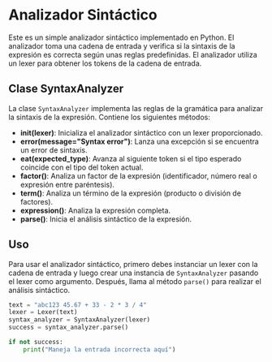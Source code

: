 # Analizador Sintáctico

Este es un simple analizador sintáctico implementado en Python. El analizador toma una cadena de entrada y verifica si la sintaxis de la expresión es correcta según unas reglas predefinidas. El analizador utiliza un lexer para obtener los tokens de la cadena de entrada.

## Clase SyntaxAnalyzer

La clase `SyntaxAnalyzer` implementa las reglas de la gramática para analizar la sintaxis de la expresión. Contiene los siguientes métodos:

- **__init__(lexer)**: Inicializa el analizador sintáctico con un lexer proporcionado.
- **error(message="Syntax error")**: Lanza una excepción si se encuentra un error de sintaxis.
- **eat(expected_type)**: Avanza al siguiente token si el tipo esperado coincide con el tipo del token actual.
- **factor()**: Analiza un factor de la expresión (identificador, número real o expresión entre paréntesis).
- **term()**: Analiza un término de la expresión (producto o división de factores).
- **expression()**: Analiza la expresión completa.
- **parse()**: Inicia el análisis sintáctico de la expresión.

## Uso

Para usar el analizador sintáctico, primero debes instanciar un lexer con la cadena de entrada y luego crear una instancia de `SyntaxAnalyzer` pasando el lexer como argumento. Después, llama al método `parse()` para realizar el análisis sintáctico.

```python
text = "abc123 45.67 + 33 - 2 * 3 / 4"
lexer = Lexer(text)
syntax_analyzer = SyntaxAnalyzer(lexer)
success = syntax_analyzer.parse()

if not success:
    print("Maneja la entrada incorrecta aquí")
